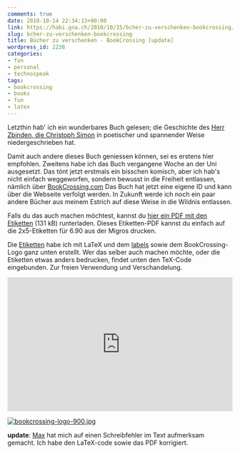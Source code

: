```yaml
---
comments: true
date: 2010-10-14 22:34:13+00:00
link: https://habi.gna.ch/2010/10/15/bcher-zu-verschenken-bookcrossing/
slug: bcher-zu-verschenken-bookcrossing
title: Bücher zu verschenken - BookCrossing [update]
wordpress_id: 2238
categories:
- fun
- personal
- technospeak
tags:
- bookcrossing
- books
- fun
- latex
---
```


Letzthin hab' ich ein wunderbares Buch gelesen; die Geschichte des [Herr Zbinden, die Christoph Simon](http://www.bilgerverlag.ch/index.php/trade/productview/96/50/) in poetischer und spannender Weise niedergeschrieben hat.

Damit auch andere dieses Buch geniessen können, sei es erstens hier empfohlen. Zweitens habe ich das Buch vergangene Woche an der Uni ausgesetzt. Das tönt jetzt erstmals ein bisschen komisch, aber ich hab's nicht einfach weggeworfen, sondern bewusst in die Freiheit entlassen, nämlich über [BookCrossing.com](http://www.bookcrossing.com/journal/8339427) Das Buch hat jetzt eine eigene ID und kann über die Webseite verfolgt werden. In Zukunft werde ich noch ein paar andere Bücher aus meinem Estrich auf diese Weise in die Wildnis entlassen.

Falls du das auch machen möchtest, kannst du [hier ein PDF mit den Etiketten](https://habi.gna.ch/wp-content/uploads/2010/10/BookCrossingLabels.pdf "hier ein PDF mit den Etiketten") (131 kB) runterladen. Dieses Etiketten-PDF kannst du einfach auf die 2x5-Etiketten für 6.90 aus der Migros drucken.

Die [Etiketten](https://habi.gna.ch/wp-content/uploads/2010/10/BookCrossingLabels.pdf) habe ich mit LaTeX und dem [labels](http://www.ctan.org/tex-archive/macros/latex/contrib/labels/) sowie dem BookCrossing-Logo ganz unten erstellt. Wer das selber auch machen möchte, oder die Etiketten etwas anders bedrucken, findet unten den TeX-Code eingebunden. Zur freien Verwendung und Verschandelung.

<iframe src="http://pastebin.com/embed_iframe.php?i=rxgZd0QZ" style="border:none;width:100%;height:300px"></iframe>

[![bookcrossing-logo-900.jpg](https://habi.gna.ch/wp-content/uploads/2010/10/bookcrossing-logo-900-tm.jpg)](https://habi.gna.ch/wp-content/uploads/2010/10/bookcrossing-logo-900.jpg)

**update**: [Max](https://habi.gna.ch/2010/10/15/bcher-zu-verschenken-bookcrossing/#comment-13578) hat mich auf einen Schreibfehler im Text aufmerksam gemacht. Ich habe den LaTeX-code sowie das PDF korrigiert.
